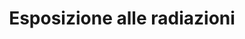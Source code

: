 ---
title: "Esposizione alle radiazioni"
icon: "airwave"
description: "La risonanza magnetica offre spesso (ma non sempre) immagini equivalenti o migliori rispetto ai raggi X e alla tomografia computerizzata (CT), senza esporre il corpo alle radiazioni."
weight: 1
---